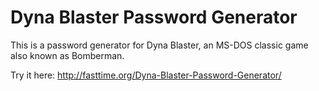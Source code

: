# Dyna Blaster Password Generator

This is a password generator for Dyna Blaster, an MS-DOS classic game also known as Bomberman.

Try it here: http://fasttime.org/Dyna-Blaster-Password-Generator/
